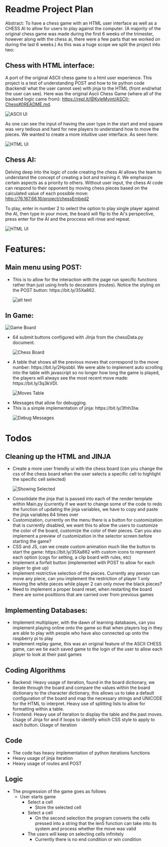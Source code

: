 # Readme Project Plan

Abstract: 
To have a chess game with an HTML user interface as well as a CHESS AI to allow for users to play against the computer. (A majority of the original chess game was made during the first 6 weeks of the trimester, however along with the chess ai, there were a few parts that we worked on during the last 6 weeks.)
As this was a huge scope we split the project into two:


## Chess with HTML interface:
A port of the original ASCII chess game to a html user experience. This project is a test of understanding POST and how to tie python code (backend/ what the user cannot see) with jinja to the HTML (front end/what the user can see). Here was the original Ascii Chess Game (where all of the backend logic came from): https://repl.it/@KyleMyint/ASCII-Chess#0README.md. 

![ASCII UI](https://media.giphy.com/media/FcJwsBki2EXFwsX1VF/giphy.gif)

As one can see the input of having the user type in the start and end square was very tedious and hard for new players to understand how to move the pieces. We wanted to create a more intuitive user interface. As seen here:

![HTML UI](https://media.giphy.com/media/e5OcGdiqoyUIpIRhcj/giphy.gif)

## Chess AI: 

Delving deep into the logic of code creating the chess AI allows the team to understand the concept of creating a bot and training it. We emphasize certain aspects as a priority to others. Without user input, the chess AI code can respond to their opponent by moving chess pieces based on the calculated value of each possible move: http://76.167.66.16/project/chessEmbed2
   
To play, enter in number 2 to select the option to play single player against the AI, then type in your move, the board will flip to the Ai's perspective, press enter for the AI and the proccess will rinse and repeat. 
   
   ![HTML UI](https://media.giphy.com/media/ft2QE7wfWd5pyRfggB/giphy.gif)
   

# Features: 

## Main menu using POST:

<ul>
<li>This is to allow for the interaction with the page run specific functions rather than just using hrefs to decorators (routes). 
Notice the styling on the POST button: https://bit.ly/35Xa862.
   
![alt text](https://media.giphy.com/media/JIMV6VbzbMqTDqhHhr/giphy.gif)

</ul>

## In Game: 
   
   ![Game Board](images/game_screen.JPG)

<ul>
<li>64 submit buttons configured with JInja from the chessData.py document.   
   
   ![Chess Board](images/game_screen_table.JPG)
   
<li>A table that shows all the previous moves that correspond to the move number: https://bit.ly/2Hpsbbl.   
We were able to implement auto scrolling into the table with javascript so no longer how long the game is played, the players will always see the most recent move made: https://bit.ly/3q3kVDI.
   
   ![Moves Table](images/game_screen_table_moves.JPG)
   
<li>Messages that allow for debugging.
<li>This is a simple implementation of jinja: https://bit.ly/3fnh3Iw.
   
   ![Debug Messages](images/game_screen_message.JPG)
   
</ul>


# Todos
## Cleaning up the HTML and JINJA
<ul>
<li>Create a more user friendly ui with the chess board (can you change the css of the chess board when the user selects a specific cell to highlight the specific cell selected)</li>
   
   ![Showing Selected](images/selecting_the_square.JPG)   
   
<li>Consolidate the jinja that is passed into each of the render template within Main.py (currently if we want to change some of the code to redo the function of updating the jinja variables, we have to copy and paste the jinja variables 64 times over</li>
<li>Customization, currently on the menu there is a button for customization that is currently disabled, we want this to allow the users to customize the color of the board, customize the color of their pieces. Can you also implement a preview of customization in the selector screen before starting the game?</li>
<li>CSS and JS, can we create custom animation much like the button to start the game: https://bit.ly/35Xa862 with custom icons to represent each option (cogs for setting, a clip board with rules, etc)</li>
<li>Implement a forfeit button (implemented with POST to allow for each player to give up)</li>
<li>Implement restrictive selection of the pieces. Currently any person can move any piece, can you implement the restriction of player 1 only moving the white pieces while player 2 can only move the black pieces?</li>
<li>Need to implement a proper board reset, when restarting the board there are some posittions that are carried over from previous games</li>
</ul>

## Implementing Databases:
<ul>
<li>Implement multiplayer, with the dawn of learning databases, can you implement playing online onto the game so that when players log in they are able to play with people who have also connected up onto the raspberry pi to play</li>
<li>Implement replay game, this was an original feature of the ASCII CHESS game, can we tie each saved game to the login of the user to allow each player to look at their past games</li>
</ul>

## Coding Algorithms 
<ul>
<li>Backend: Heavy usage of iteration, found in the board dictionary, we iterate through the board and compare the values within the board dictionary to the character dictionary, this allows us to take a default configuration of the board and map the necessary strings and UNICODE for the HTML to interpret. Heavy use of splitting lists to allow for formatting within a table. </li>
<li>Frontend: Heavy use of iteration to display the table and the past moves. Usage of Jinja for and if loops to identify which CSS style to apply to each button. Usage of iteration </li>
</ul>

## Code
<ul>
<li> The code has heavy implementation of python iterations functions</li>
<li> Heavy usage of jinja iteration </li>
<li> Heavy usage of routes and POST </li>
</ul>

## Logic
* The progression of the game goes as follows
    * User starts game
        * Select a cell
            * Store the selected cell
        * Select a cell
            * On the second selection the program converts the cells pressed into a string that the len5 function can take into its system and process whether the move was valid
        * The users will keep on selecting cells infinitely
            * Currently there is no end condition or win condition
            


